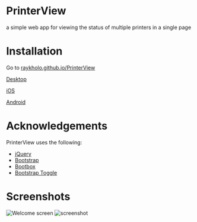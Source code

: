 # PrinterView
a simple web app for viewing the status of multiple printers in a single page

# Installation

Go to [raykholo.github.io/PrinterView](http://raykholo.github.io/PrinterView/)

[Desktop](https://github.com/raykholo/PrinterView/wiki/Desktop-Setup)

[iOS](https://github.com/raykholo/PrinterView/wiki/iOS-Setup)

[Android](https://github.com/raykholo/PrinterView/wiki/Android-Setup)

# Acknowledgements
PrinterView uses the following:
* [jQuery](https://jquery.com/)
* [Bootstrap](http://getbootstrap.com/)
* [Bootbox](http://bootboxjs.com/)
* [Bootstrap Toggle](http://www.bootstraptoggle.com/)

# Screenshots
![Welcome screen](https://raw.githubusercontent.com/quillford/PrinterView/master/images/screenshots/screenshot-welcome.png)
![screenshot](https://raw.githubusercontent.com/quillford/PrinterView/master/images/screenshots/screenshot.png)

